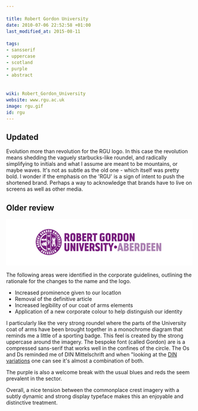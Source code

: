 ```yaml
---

title: Robert Gordon University
date: 2010-07-06 22:52:58 +01:00
last_modified_at: 2015-08-11

tags:
- sansserif
- uppercase
- scotland
- purple
- abstract


wiki: Robert_Gordon_University
website: www.rgu.ac.uk
image: rgu.gif
id: rgu
---
```


## Updated

Evolution more than revolution for the RGU logo. In this case the revolution means shedding the vaguely starbucks-like roundel, and radically simplifying to initials and what I assume are meant to be mountains, or maybe waves. It's not as subtle as the old one - which itself was pretty bold. I wonder if the emphasis on the 'RGU' is a sign of intent to push the shortened brand. Perhaps a way to acknowledge that brands have to live on screens as well as other media.

## Older review

![](/images/logospotter/rgu-old.gif)

The following areas were identified in the corporate guidelines, outlining the rationale for the changes to the name and the logo.

*   Increased prominence given to our locatIon
*   Removal of the definitive article
*   Increased legibility of our coat of arms elements
*   Application of a new corporate colour to help distinguish our identity

I particularly like the very strong roundel where the parts of the University coat of arms have been brought together in a monochrome diagram that reminds me a little of a sporting badge. This feel is created by the strong uppercase around the imagery. The bespoke font (called Gordon) are is a compressed sans-serif that works well in the confines of the circle. The Os and Ds reminded me of DIN Mittelschrift and when "looking at the [DIN variations](http://new.myfonts.com/fonts/adobe/din-schriften/) one can see it's almost a combination of both.

The purple is also a welcome break with the usual blues and reds the seem prevalent in the sector.

Overall, a nice tension between the commonplace crest imagery with a subtly dynamic and strong display typeface makes this an enjoyable and distinctive treatment.
